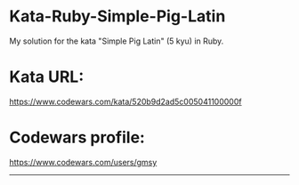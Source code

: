 # Kata-Ruby-Simple-Pig-Latin
My solution for the kata "Simple Pig Latin" (5 kyu) in Ruby.

# Kata URL:
https://www.codewars.com/kata/520b9d2ad5c005041100000f

# Codewars profile:
https://www.codewars.com/users/gmsy

--------
